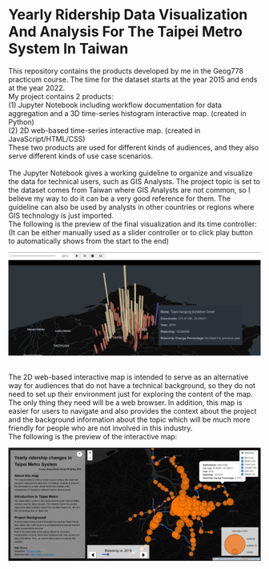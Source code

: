 # Yearly Ridership Data Visualization And Analysis For The Taipei Metro System In Taiwan

<p>
  This repository contains the products developed by me in the Geog778 practicum course. The time for the dataset starts at the year 2015 and ends at the year 2022.<br>
  My project contains 2 products: <br>
  (1) Jupyter Notebook including workflow documentation for data aggregation and a 3D time-series histogram interactive map. (created in Python)<br> 
  (2) 2D web-based time-series interactive map. (created in JavaScript/HTML/CSS)<br>
  These two products are used for different kinds of audiences, and they also serve different kinds of use case scenarios.<br>
   <br>
  The Jupyter Notebook gives a working guideline to organize and visualize the data for technical users, such as GIS Analysts. The project topic is set to the dataset comes from Taiwan where GIS Analysts are not common, so I believe my way to do it can be a very good reference for them. The guideline can also be used by analysts in other countries or regions where GIS technology is just imported. <br>
  The following is the preview of the final visualization and its time controller:<br>
  (It can be either manually used as a slider controller or to click play button to automatically shows from the start to the end)<br>
  
  ![3d_histogram](3D_Histogram.jpg)
  
   <br>
  The 2D web-based interactive map is intended to serve as an alternative way for audiences that do not have a technical background, so they do not need to set up their environment just for exploring the content of the map. The only thing they need will be a web browser. In addition, this map is easier for users to navigate and also provides the context about the project and the background information about the topic which will be much more friendly for people who are not involved in this industry.<br>
  The following is the preview of the interactive map:<br>
  
  ![2D_proportional](2D_webMap.jpg)
</p>

